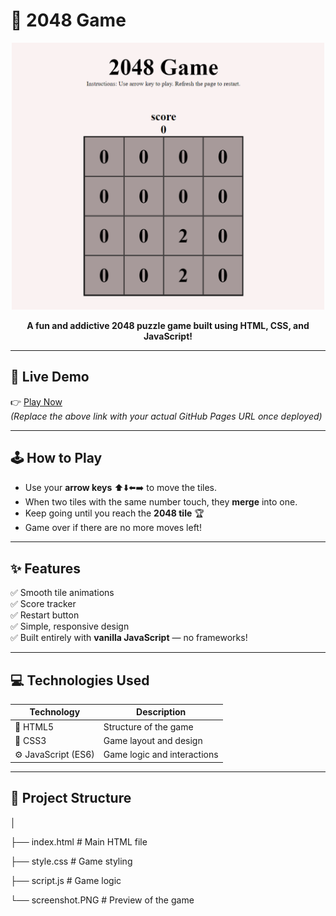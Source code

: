# 🎯 2048 Game

<p align="center">
  <img src="./screenshot.PNG" alt="2048 Game Screenshot" width="500"/>
</p>

<p align="center">
  <b>A fun and addictive 2048 puzzle game built using HTML, CSS, and JavaScript!</b>
</p>

---

## 🧩 Live Demo  
👉 [Play Now](https://vineela-16.github.io/2048-game/)  
*(Replace the above link with your actual GitHub Pages URL once deployed)*

---

## 🕹️ How to Play
- Use your **arrow keys** ⬆️⬇️⬅️➡️ to move the tiles.  
- When two tiles with the same number touch, they **merge** into one.  
- Keep going until you reach the **2048 tile** 🏆  
- Game over if there are no more moves left!

---

## ✨ Features
✅ Smooth tile animations  
✅ Score tracker  
✅ Restart button  
✅ Simple, responsive design  
✅ Built entirely with **vanilla JavaScript** — no frameworks!

---

## 💻 Technologies Used
| Technology | Description |
|-------------|-------------|
| 🧱 HTML5 | Structure of the game |
| 🎨 CSS3 | Game layout and design |
| ⚙️ JavaScript (ES6) | Game logic and interactions |

---

## 📁 Project Structure

│

├── index.html # Main HTML file

├── style.css # Game styling

├── script.js # Game logic

└── screenshot.PNG # Preview of the game
